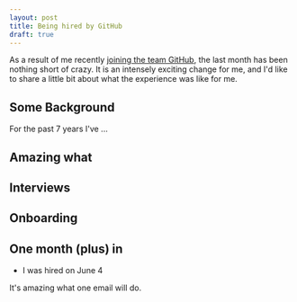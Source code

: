 ```yaml
---
layout: post
title: Being hired by GitHub
draft: true
---
```


As a result of me recently [joining the team GitHub](https://github.com/blog/1147-coby-chapple-is-a-githubber), the last month has been nothing short of crazy. It is an intensely exciting change for me, and I'd like to share a little bit about what the experience was like for me.

## Some Background

For the past 7 years I've ...

## Amazing what 

## Interviews

## Onboarding

## One month (plus) in
- I was hired on June 4

It's amazing what one email will do.